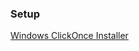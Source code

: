 ### Setup

 [Windows ClickOnce Installer](https://olikle.github.io/Volume-Offline-Viewer/Installer/Publish.html)